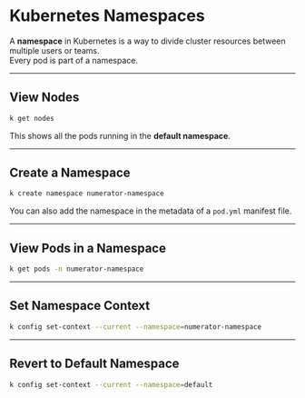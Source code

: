 # Kubernetes Namespaces

A **namespace** in Kubernetes is a way to divide cluster resources between multiple users or teams.  
Every pod is part of a namespace.

---

## View Nodes
```bash
k get nodes
```
This shows all the pods running in the **default namespace**.

---

## Create a Namespace
```bash
k create namespace numerator-namespace
```
You can also add the namespace in the metadata of a `pod.yml` manifest file.

---

## View Pods in a Namespace
```bash
k get pods -n numerator-namespace
```

---

## Set Namespace Context
```bash
k config set-context --current --namespace=numerator-namespace
```

---

## Revert to Default Namespace
```bash
k config set-context --current --namespace=default
```
